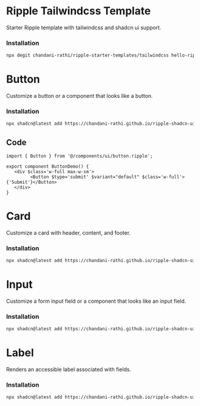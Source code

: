 # Ripple Tailwindcss Template
Starter Ripple template with tailwindcss and shadcn ui support.

### Installation
```bash
npx degit chandani-rathi/ripple-starter-templates/tailwindcss hello-ripple
```

# Button
Customize a button or a component that looks like a button.

### Installation
```bash
npx shadcn@latest add https://chandani-rathi.github.io/ripple-shadcn-ui/r/button.json
```

## Code
```tsx
import { Button } from '@/components/ui/button.ripple';

export component ButtonDemo() {
   <div $class='w-full max-w-sm'>
         <Button $type='submit' $variant="default" $class='w-full'>{'Submit'}</Button>
   </div>
}
```
	
# Card
Customize a card with header, content, and footer.

### Installation
```bash
npx shadcn@latest add https://chandani-rathi.github.io/ripple-shadcn-ui/r/card.json
```
# Input
Customize a form input field or a component that looks like an input field.

### Installation
```bash
npx shadcn@latest add https://chandani-rathi.github.io/ripple-shadcn-ui/r/input.json
```

# Label
Renders an accessible label associated with fields.

### Installation
```bash
npx shadcn@latest add https://chandani-rathi.github.io/ripple-shadcn-ui/r/label.json
```